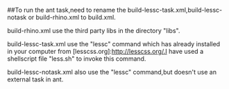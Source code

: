 ##To run the ant task,need to rename the build-lessc-task.xml,build-lessc-notask or build-rhino.xml to build.xml.

build-rhino.xml use the third party libs in the directory "libs".

build-lessc-task.xml use the "lessc" command which has already installed in your computer from [lesscss.org]:http://lesscss.org/.I have used a shellscript file "less.sh" to invoke this command.

build-lessc-notask.xml also use the "lessc" command,but doesn't use an external task in ant.

